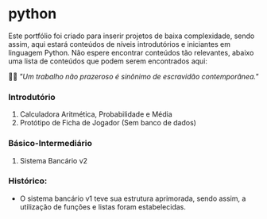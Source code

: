 # python
Este portfólio foi criado para inserir projetos de baixa complexidade, sendo assim, aqui estará conteúdos de níveis introdutórios e iniciantes em linguagem Python.
Não espere encontrar conteúdos tão relevantes, abaixo uma lista de conteúdos que podem serem encontrados aqui:

👨‍💻 *"Um trabalho não prazeroso é sinônimo de escravidão contemporânea."*

### Introdutório
1. Calculadora Aritmética, Probabilidade e Média
2. Protótipo de Ficha de Jogador (Sem banco de dados)

### Básico-Intermediário
1. Sistema Bancário v2

### Histórico:
- O sistema bancário v1 teve sua estrutura aprimorada, sendo assim, a utilização de funções e listas foram estabelecidas.
